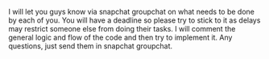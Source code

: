 I will let you guys know via snapchat groupchat on what needs to be done by each of you. You will have a deadline so please try to stick to it as delays may restrict someone else from doing their tasks. I will comment the general logic and flow of the code and then try to implement it. Any questions, just send them in snapchat groupchat.
